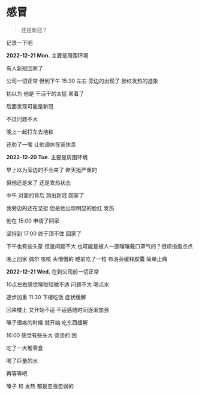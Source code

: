 # 感冒

> 还是新冠？

记录一下吧

**2022-12-21 Mon.** 主要是周围环境

有人新冠回家了

公司一切正常 但到下午 15:30 左右 旁边的出现了 脸红发热的迹象

初以为 他是 干活干的太猛 累着了

后面发现可能是新冠

不过问题不大

晚上一起打车去地铁

还劝了一嘴 让他调休在家休息

**2022-12-20 Tue.** 主要是周围环境

早上以为旁边的不会来了 昨天挺严重的

但他还是来了 还是发热状态

中午 对面的背后 测出新冠 回家了

我旁边的还在坚挺 但是他出现明显的脸红 发热

他在 15:00 申请了回家

坚持到 17:00 终于顶不住 回家了

下午也有些头蒙 但是问题不大 也可能是被人一直嚷嚷戴口罩气的？很烦指指点点

晚上回家 偶尔 咳咳 头懵懵的 睡前吃了一粒 布洛芬缓释胶囊 简单止痛

**2022-12-21 Wed.** 在到公司前一切正常

10点左右感觉喉咙轻微不适 问题不大 喝点水

逐步加重 11:30 下楼吃饭 症状缓解

回来楼上 又开始不适 不适感随时间逐渐加强

嗓子很疼的时候 就开始 吃东西缓解

16:00 感觉有些头大 烫烫的 困

吃了一大堆零食

喝了巨量的水

再等等吧

嗓子 和 发热 都是忽强忽弱的
